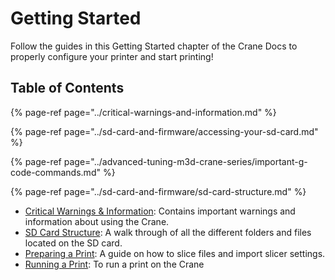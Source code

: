 # Getting Started

Follow the guides in this Getting Started chapter of the Crane Docs to properly configure your printer and start printing!

## Table of Contents

{% page-ref page="../critical-warnings-and-information.md" %}

{% page-ref page="../sd-card-and-firmware/accessing-your-sd-card.md" %}

{% page-ref page="../advanced-tuning-m3d-crane-series/important-g-code-commands.md" %}

{% page-ref page="../sd-card-and-firmware/sd-card-structure.md" %}

* [Critical Warnings & Information](../critical-warnings-and-information.md): Contains important warnings and information about using the Crane.
* [SD Card Structure](../sd-card-and-firmware/sd-card-structure.md): A walk through of all the different folders and files located on the SD card. 
* [Preparing a Print](preparing-a-print.md): A guide on how to slice files and import slicer settings.
* [Running a Print](running-a-print.md):  To run a print on the Crane

